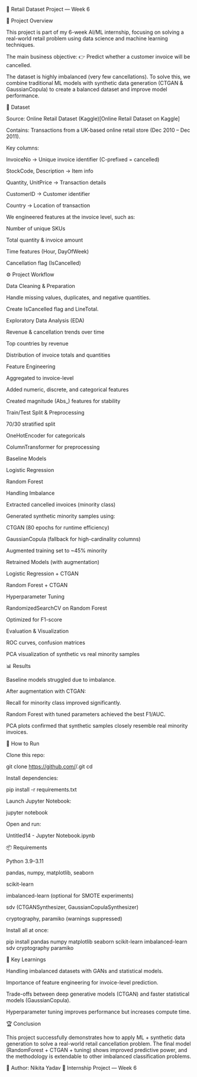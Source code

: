 🛒 Retail Dataset Project — Week 6 

📌 Project Overview

This project is part of my 6-week AI/ML internship, focusing on solving a real-world retail problem using data science and machine learning techniques.

The main business objective:
👉 Predict whether a customer invoice will be cancelled.

The dataset is highly imbalanced (very few cancellations). To solve this, we combine traditional ML models with synthetic data generation (CTGAN & GaussianCopula) to create a balanced dataset and improve model performance.

📂 Dataset

Source: Online Retail Dataset (Kaggle)[Online Retail Dataset on Kaggle]

Contains: Transactions from a UK-based online retail store (Dec 2010 – Dec 2011).

Key columns:

InvoiceNo → Unique invoice identifier (C-prefixed = cancelled)

StockCode, Description → Item info

Quantity, UnitPrice → Transaction details

CustomerID → Customer identifier

Country → Location of transaction

We engineered features at the invoice level, such as:

Number of unique SKUs

Total quantity & invoice amount

Time features (Hour, DayOfWeek)

Cancellation flag (IsCancelled)

⚙️ Project Workflow

Data Cleaning & Preparation

Handle missing values, duplicates, and negative quantities.

Create IsCancelled flag and LineTotal.

Exploratory Data Analysis (EDA)

Revenue & cancellation trends over time

Top countries by revenue

Distribution of invoice totals and quantities

Feature Engineering

Aggregated to invoice-level

Added numeric, discrete, and categorical features

Created magnitude (Abs_) features for stability

Train/Test Split & Preprocessing

70/30 stratified split

OneHotEncoder for categoricals

ColumnTransformer for preprocessing

Baseline Models

Logistic Regression

Random Forest

Handling Imbalance

Extracted cancelled invoices (minority class)

Generated synthetic minority samples using:

CTGAN (80 epochs for runtime efficiency)

GaussianCopula (fallback for high-cardinality columns)

Augmented training set to ~45% minority

Retrained Models (with augmentation)

Logistic Regression + CTGAN

Random Forest + CTGAN

Hyperparameter Tuning

RandomizedSearchCV on Random Forest

Optimized for F1-score

Evaluation & Visualization

ROC curves, confusion matrices

PCA visualization of synthetic vs real minority samples

📊 Results

Baseline models struggled due to imbalance.

After augmentation with CTGAN:

Recall for minority class improved significantly.

Random Forest with tuned parameters achieved the best F1/AUC.

PCA plots confirmed that synthetic samples closely resemble real minority invoices.

🚀 How to Run

Clone this repo:

git clone https://github.com/<your-username>/<your-repo>.git
cd <your-repo>


Install dependencies:

pip install -r requirements.txt


Launch Jupyter Notebook:

jupyter notebook


Open and run:

Untitled14 - Jupyter Notebook.ipynb

📦 Requirements

Python 3.9–3.11

pandas, numpy, matplotlib, seaborn

scikit-learn

imbalanced-learn (optional for SMOTE experiments)

sdv (CTGANSynthesizer, GaussianCopulaSynthesizer)

cryptography, paramiko (warnings suppressed)

Install all at once:

pip install pandas numpy matplotlib seaborn scikit-learn imbalanced-learn sdv cryptography paramiko

📌 Key Learnings

Handling imbalanced datasets with GANs and statistical models.

Importance of feature engineering for invoice-level prediction.

Trade-offs between deep generative models (CTGAN) and faster statistical models (GaussianCopula).

Hyperparameter tuning improves performance but increases compute time.

🏆 Conclusion

This project successfully demonstrates how to apply ML + synthetic data generation to solve a real-world retail cancellation problem.
The final model (RandomForest + CTGAN + tuning) shows improved predictive power, and the methodology is extendable to other imbalanced classification problems.

📌 Author: Nikita Yadav
📌 Internship Project — Week 6

